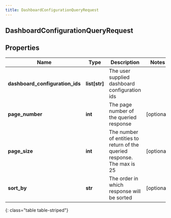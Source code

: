 ```yaml
---
title: DashboardConfigurationQueryRequest
---
```

## DashboardConfigurationQueryRequest

## Properties

|Name | Type | Description | Notes|
|------------ | ------------- | ------------- | -------------|
| **dashboard_configuration_ids** | **list[str]** | The user supplied dashboard configuration ids | |
| **page_number** | **int** | The page number of the queried response | [optional] |
| **page_size** | **int** | The number of entities to return of the queried response. The max is 25 | [optional] |
| **sort_by** | **str** | The order in which response will be sorted | [optional] |
{: class="table table-striped"}


